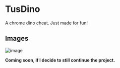 # TusDino
A chrome dino cheat. Just made for fun!
## Images
![image](https://user-images.githubusercontent.com/64395933/210115467-7766a209-e41a-423d-97b9-e5d1ea0873f3.png)

**Coming soon, if I decide to still continue the project.**

